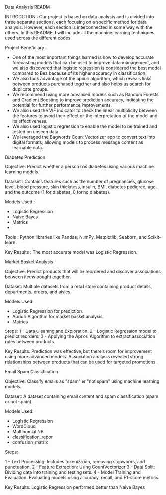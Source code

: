 Data Analysis READM


INTRODCTION : Our project is based on data analysis and is divided into three separate sections, each focusing on a specific method for data analysis. However, each section is interconnected in some way with the others. In this README, I will include all the machine learning techniques used across the different codes. 

Project Beneficiary : 
-	One of the most important things learned is how to develop accurate forecasting models that can be used to improve data management, and we also discovered that logistic regression is considered the best model compared to Bez because of its higher accuracy in classification.
-	We also took advantage of the apriori algorithm, which reveals links between products purchased together and also helps us search for duplicate groups.
-	We recommend using more advanced models such as Random Forests and Gradient Boosting to improve prediction accuracy, indicating the potential for further performance improvements.
-	We also used the VIF indicator to check the linear multiplicity between the features to avoid their effect on the interpretation of the model and its effectiveness.
-	We also used logistic regression to enable the model to be trained and tested on unseen data.
-	We leveraged the Bagwords Count Vectorizer app to convert text into digital formats, allowing models to process message content as learnable data.





Diabetes Prediction

Objective: Predict whether a person has diabetes using various machine learning models.

Dataset :
Contains features such as the number of pregnancies, glucose level, blood pressure, skin thickness, insulin, BMI, diabetes pedigree, age, and the outcome (1 for diabetes, 0 for no diabetes).

Models Used :
-	Logistic Regression
-	Naive Bayes
-	Matrics 
-	

Tools :
Python libraries like Pandas, NumPy, Matplotlib, Seaborn, and Scikit-learn.

Key Results : 
The most accurate model was Logistic Regression.










Market Basket Analysis 

Objective:
Predict products that will be reordered and discover associations between items bought together.

Dataset:
Multiple datasets from a retail store containing product details, departments, orders, and aisles.

Models Used:
-	Logistic Regression for prediction.
-	Apriori Algorithm for market basket analysis.
-	Matrics 

Steps:
1 - Data Cleaning and Exploration.
2 - Logistic Regression model to predict reorders.
3 - Applying the Apriori Algorithm to extract association rules between products.

Key Results:
Prediction was effective, but there’s room for improvement using more advanced models.
Association analysis revealed strong relationships between products that can be used for targeted promotions.





Email Spam Classification 

Objective:  Classify emails as "spam" or "not spam" using machine learning models.

Dataset:
A dataset containing email content and spam classification (spam or not spam).

Models Used:
-	Logistic Regression
-	WordCloud
-	Multinomial NB
-	classification_repor
-	confusion_matrix

Steps:

1 - Text Processing: Includes tokenization, removing stopwords, and punctuation.
2 - Feature Extraction: Using CountVectorizer 
3 - Data Split: Dividing data into training and testing sets.
4 - Model Training and Evaluation: Evaluating models using accuracy, recall, and F1-score metrics.

Key Results:
Logistic Regression performed better than Naive Bayes






